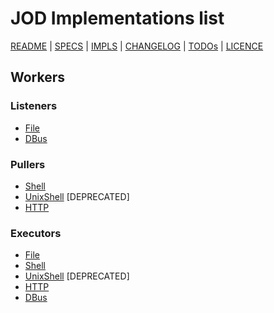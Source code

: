 # JOD Implementations list

[README](../README.md) | [SPECS](specs.md) | [IMPLS](impls.md) | [CHANGELOG](../CHANGELOG.md) | [TODOs](../TODOs.md) | [LICENCE](../LICENCE.md)

## Workers

### Listeners

* [File](impls/workers/listener_file.md)
* [DBus](impls/workers/listener_dbus.md)

### Pullers

* [Shell](impls/workers/puller_shell.md)
* [UnixShell](impls/workers/puller_unixshell.md) [DEPRECATED]
* [HTTP](impls/workers/puller_http.md)

### Executors

* [File](impls/workers/executor_file.md)
* [Shell](impls/workers/executor_shell.md)
* [UnixShell](impls/workers/executor_unixshell.md) [DEPRECATED]
* [HTTP](impls/workers/executor_http.md)
* [DBus](impls/workers/executor_dbus.md)
